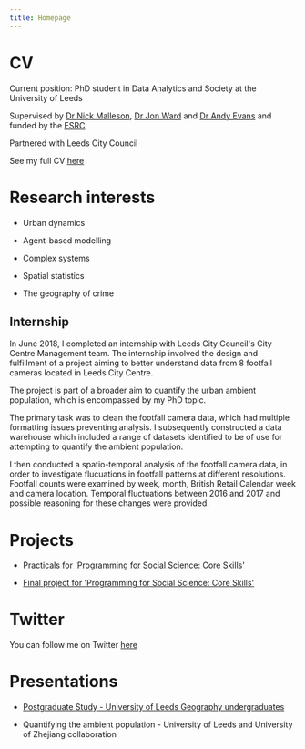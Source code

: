 ```yaml
---
title: Homepage
---
```


# CV


Current position: PhD student in Data Analytics and Society at the University of Leeds


Supervised by [Dr Nick Malleson](http://nickmalleson.co.uk), [Dr Jon Ward](http://www1.maths.leeds.ac.uk/~jaward/) and [Dr Andy Evans](http://www.geog.leeds.ac.uk/people/a.evans/) and funded by the [ESRC](http://www.esrc.ac.uk)

Partnered with Leeds City Council


See my full CV [here](https://annabelelizabethwhipp.github.io/cv)


# Research interests

- Urban dynamics

- Agent-based modelling

- Complex systems

- Spatial statistics

- The geography of crime 



##  Internship

In June 2018, I completed an internship with Leeds City Council's City Centre Management team. The internship involved the design and fulfillment of a project aiming to better understand data from 8 footfall cameras located in Leeds City Centre. 


The project is part of a broader aim to quantify the urban ambient population, which is encompassed by my PhD topic. 


The primary task was to clean the footfall camera data, which had multiple formatting issues preventing analysis. I subsequently constructed a data warehouse which included a range of datasets identified to be of use for attempting to quantify the ambient population. 


I then conducted a spatio-temporal analysis of the footfall camera data, in order to investigate flucuations in footfall patterns at different resolutions. Footfall counts were examined by week, month, British Retail Calendar week and camera location. Temporal fluctuations between 2016 and 2017 and possible reasoning for these changes were provided.



# Projects

- [Practicals for 'Programming for Social Science: Core Skills'](https://annabelelizabethwhipp.github.io/project)
  
- [Final project for 'Programming for Social Science: Core Skills'](https://github.com/annabelelizabethwhipp/Programming-for-Social-Sciences-Project)



# Twitter

You can follow me on Twitter [here](https://twitter.com/AnnabelWhipp)


# Presentations

- [Postgraduate Study - University of Leeds Geography undergraduates](annabelelizabethwhipp.github.io/Annabel_Whipp_ZJU_Presentation.pptx)

- Quantifying the ambient population - University of Leeds and University of Zhejiang collaboration


